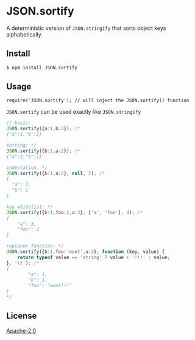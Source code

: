 JSON.sortify
=====
<!-- [![Test Coverage](https://codeclimate.com/github/ThomasR/JSON.sortify/badges/coverage.svg)](https://codeclimate.com/github/ThomasR/JSON.sortify) -->


A deterministic version of `JSON.stringify` that sorts object keys alphabetically.

## Install

```bash
$ npm install JSON.sortify
```

## Usage
```
require('JSON.sortify'); // will inject the JSON.sortify() function
```


`JSON.sortify` can be used exactly like `JSON.stringify`

```js
// basic:
JSON.sortify({a:1,b:2}); /*
{"a":1,"b":2}

sorting: */
JSON.sortify({b:1,a:2}); /*
{"a":2,"b":1}

indentation: */
JSON.sortify({b:1,a:2}, null, 2); /*
{
  "a": 2,
  "b": 1
}

key whitelist: */
JSON.sortify({b:1,foo:2,a:3}, ['a', 'foo'], 4); /*
{
    "a": 3,
    "foo": 2
}

replacer function: */
JSON.sortify({b:1,foo:'woot',a:3}, function (key, value) {
    return typeof value == 'string' ? value + '!!!' : value;
}, '\t'); /*
{
        "a": 3,
        "b": 1,
        "foo": "woot!!!"
}
*/
```

## License

  [Apache-2.0](LICENSE)
